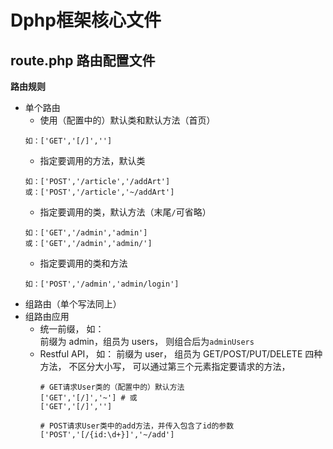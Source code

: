 # Dphp框架核心文件

## route.php      路由配置文件
 **路由规则**
 * 单个路由
    * 使用（配置中的）默认类和默认方法（首页）
    ```
    如：['GET','[/]','']
    ```
    * 指定要调用的方法，默认类
    ```
    如：['POST','/article','/addArt']
    或：['POST','/article','~/addArt']
    ```
    * 指定要调用的类，默认方法（末尾`/`可省略）
    ```
    如：['GET','/admin','admin']
    或：['GET','/admin','admin/']
    ```
    * 指定要调用的类和方法
    ```
    如：['POST','/admin','admin/login']
    ```
 * 组路由（单个写法同上）
 * 组路由应用
   * 统一前缀，
     如：    \
     前缀为 admin，组员为 users，
     则组合后为`adminUsers`
   * Restful API，
     如：
     前缀为 user，
     组员为 GET/POST/PUT/DELETE 四种方法，
     不区分大小写，
     可以通过第三个元素指定要请求的方法，
     ```
     # GET请求User类的（配置中的）默认方法
     ['GET','[/]','~'] # 或
     ['GET','[/]','']
     
     # POST请求User类中的add方法，并传入包含了id的参数
     ['POST','[/{id:\d+}]','~/add']
     ```
